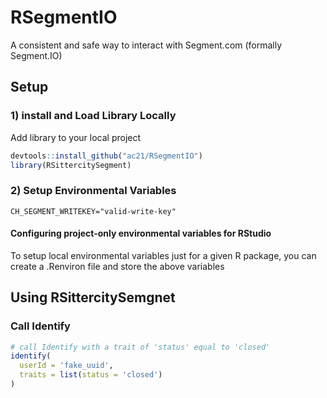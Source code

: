 # RSegmentIO

A consistent and safe way to interact with Segment.com (formally Segment.IO)


## Setup

### 1) install and Load Library Locally
Add library to your local project
```R
devtools::install_github("ac21/RSegmentIO")
library(RSittercitySegment)
```

### 2) Setup Environmental Variables
```
CH_SEGMENT_WRITEKEY="valid-write-key"
```

#### Configuring project-only environmental variables for RStudio
To setup local environmental variables just for a given R package, you can create a .Renviron file and store the above variables


## Using RSittercitySemgnet

### Call Identify
```R
# call Identify with a trait of 'status' equal to 'closed' 
identify(
  userId = 'fake_uuid',
  traits = list(status = 'closed')
)
```
